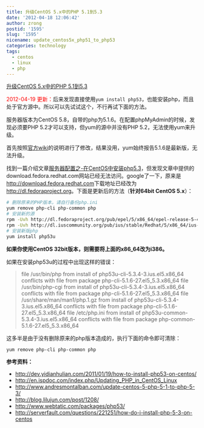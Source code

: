 ```yaml
---
title: 升级CentOS 5.x中的PHP 5.1到5.3
date: '2012-04-18 12:06:42'
author: zrong
postid: '1595'
slug: '1595'
nicename: update_centos5x_php51_to_php53
categories: technology
tags:
  - centos
  - linux
  - php
---
```


[升级CentOS 5.x中的PHP 5.1到5.3](https://blog.zengrong.net/post/1595.html)

<span style="color:red">2012-04-19 更新：</span>后来发现直接使用`yum install php53`，也能安装php，而且处于官方源中。所以可以先试试这个，不行再试下面的方法。

服务器版本为CentOS 5.8，自带的php为5.1.6。在配置phpMyAdmin的时候，发现必须要PHP 5.2才可以支持，但yum的源中并没有PHP 5.2，无法使用yum来升级。

首先按照[官方wiki](http://wiki.centos.org/HowTos/PHP_5.1_To_5.2)的说明进行了修改，结果没用，yum始终报告5.1.6是最新版，无法升级。

找到一篇介绍文章[服务器配置之-在CentOS中安装php5.3](http://dev.yidianhulian.com/2011/01/19/how-to-install-php53-on-centos/)，但发现文章中提供的download.fedora.redhat.com网站已经无法访问。google了一下，原来是<http://download.fedora.redhat.com>下载地址已经改为<http://dl.fedoraproject.org>。下面是更新后的方法（**针对64bit CentOS 5.x**）：<!--more-->

```bash
# 删除原来的PHP版本，请自行备份php.ini
yum remove php-cli php-common php
# 安装新的源
rpm -Uvh http://dl.fedoraproject.org/pub/epel/5/x86_64/epel-release-5-4.noarch.rpm
rpm -Uvh http://dl.iuscommunity.org/pub/ius/stable/Redhat/5/x86_64/ius-release-1.0-10.ius.el5.noarch.rpm
# 安装新版php
yum install php53u
```

**如果你使用CentOS 32bit版本，则需要将上面的x86_64改为i386。**

如果在安装php53u的过程中出现这样的错误：

<blockquote>file /usr/bin/php from install of php53u-cli-5.3.4-3.ius.el5.x86_64 conflicts with file from package php-cli-5.1.6-27.el5_5.3.x86_64
file /usr/bin/php-cgi from install of php53u-cli-5.3.4-3.ius.el5.x86_64 conflicts with file from package php-cli-5.1.6-27.el5_5.3.x86_64
file /usr/share/man/man1/php.1.gz from install of php53u-cli-5.3.4-3.ius.el5.x86_64 conflicts with file from package php-cli-5.1.6-27.el5_5.3.x86_64
file /etc/php.ini from install of php53u-common-5.3.4-3.ius.el5.x86_64 conflicts with file from package php-common-5.1.6-27.el5_5.3.x86_64</blockquote>

这多半是由于没有删除原来的php版本造成的，执行下面的命令即可清除：

```bash
yum remove php-cli php-common php
```


**参考资料：**

* <http://dev.yidianhulian.com/2011/01/19/how-to-install-php53-on-centos/>
* <http://en.ispdoc.com/index.php/Updating_PHP_in_CentOS_Linux>
* <http://www.andresmontalban.com/update-centos-5-php-5-1-to-php-5-3/>
* <http://blog.lilujun.com/post/1208/>
* <http://www.webtatic.com/packages/php53/>
* <http://serverfault.com/questions/221251/how-do-i-install-php-5-3-on-centos>
